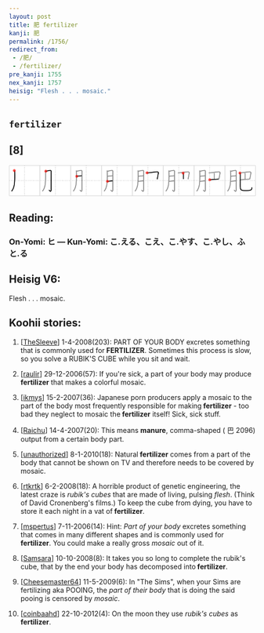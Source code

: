 ```yaml
---
layout: post
title: 肥 fertilizer
kanji: 肥
permalink: /1756/
redirect_from:
 - /肥/
 - /fertilizer/
pre_kanji: 1755
nex_kanji: 1757
heisig: "Flesh . . . mosaic."
---
```


## `fertilizer`

## [8]

<div class="stroke"><img src="../images/E882A5.png" /></div>

## Reading:

### On-Yomi: ヒ &mdash; Kun-Yomi: こ.える、こえ、こ.やす、こ.やし、ふと.る

## Heisig V6:

Flesh . . . mosaic.

## Koohii stories:

1) [<a href="http://kanji.koohii.com/profile/TheSleeve">TheSleeve</a>] 1-4-2008(203): PART OF YOUR BODY excretes something that is commonly used for<strong> FERTILIZER</strong>. Sometimes this process is slow, so you solve a RUBIK&#039;S CUBE while you sit and wait.

2) [<a href="http://kanji.koohii.com/profile/raulir">raulir</a>] 29-12-2006(57): If you&#039;re sick, a part of your body may produce<strong> fertilizer</strong> that makes a colorful mosaic.

3) [<a href="http://kanji.koohii.com/profile/ikmys">ikmys</a>] 15-2-2007(36): Japanese porn producers apply a mosaic to the part of the body most frequently responsible for making<strong> fertilizer</strong> - too bad they neglect to mosaic the<strong> fertilizer</strong> itself! Sick, sick stuff.

4) [<a href="http://kanji.koohii.com/profile/Raichu">Raichu</a>] 14-4-2007(20): This means <strong>manure</strong>, comma-shaped ( 巴 2096) output from a certain body part.

5) [<a href="http://kanji.koohii.com/profile/unauthorized">unauthorized</a>] 8-1-2010(18): Natural<strong> fertilizer</strong> comes from a part of the body that cannot be shown on TV and therefore needs to be covered by mosaic.

6) [<a href="http://kanji.koohii.com/profile/rtkrtk">rtkrtk</a>] 6-2-2008(18): A horrible product of genetic engineering, the latest craze is <em>rubik&#039;s cubes</em> that are made of living, pulsing <em>flesh</em>. (Think of David Cronenberg&#039;s films.) To keep the cube from dying, you have to store it each night in a vat of<strong> fertilizer</strong>.

7) [<a href="http://kanji.koohii.com/profile/mspertus">mspertus</a>] 7-11-2006(14): Hint: <em>Part of your body</em> excretes something that comes in many different shapes and is commonly used for<strong> fertilizer</strong>. You could make a really gross <em>mosaic</em> out of it.

8) [<a href="http://kanji.koohii.com/profile/Samsara">Samsara</a>] 10-10-2008(8): It takes you so long to complete the rubik&#039;s cube, that by the end your body has decomposed into<strong> fertilizer</strong>.

9) [<a href="http://kanji.koohii.com/profile/Cheesemaster64">Cheesemaster64</a>] 11-5-2009(6): In &quot;The Sims&quot;, when your Sims are fertilizing aka POOING, the <em>part of their body</em> that is doing the said pooing is censored by <em>mosaic</em>.

10) [<a href="http://kanji.koohii.com/profile/coinbaahd">coinbaahd</a>] 22-10-2012(4): On the moon they use <em>rubik&#039;s cubes</em> as<strong> fertilizer</strong>.
